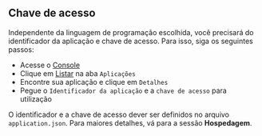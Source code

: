 ## Chave de acesso

Independente da linguagem de programação escolhida, você precisará do identificador da aplicação e chave de acesso.
Para isso, siga os seguintes passos:
- Acesse o [Console](http://messaginghub.io/home/console)
- Clique em [Listar](http://messaginghub.io/application/list) na aba `Aplicações`
- Encontre sua aplicação e clique em `Detalhes`
- Pegue o `Identificador da aplicação` e a `chave de acesso` para utilização

O identificador e a chave de acesso dever ser definidos no arquivo `application.json`. Para maiores detalhes, vá para a sessão **Hospedagem**.
